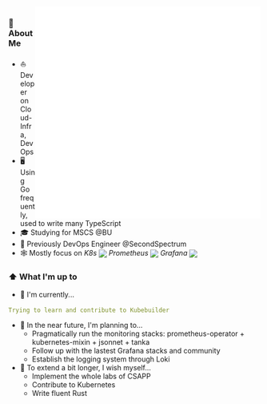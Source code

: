 <img width="450" align="right" src="/github-metrics.svg" alt="Metrics">

### 📖 About Me
- ⛵ Developer on Cloud-Infra, DevOps
- 🖥 Using Go frequently, used to write many TypeScript
- 🎓 Studying for MSCS @BU
- 💼 Previously DevOps Engineer @SecondSpectrum
- 🕸️ Mostly focus on *K8s <img src="https://img.icons8.com/color/48/000000/kubernetes.png" height="16em" align="center"/> Prometheus <img src="https://cncf-branding.netlify.app/img/projects/prometheus/icon/color/prometheus-icon-color.png" height="16em" align="center" /> Grafana <img src="https://grafana.com/static/img/menu/grafana2.svg" height="16em" align="center" />*

### ⬆ What I'm up to
- 🔨 I'm currently...
```yaml
Trying to learn and contribute to Kubebuilder
```
- 🎯 In the near future, I'm planning to...
  - Pragmatically run the monitoring stacks: prometheus-operator + kubernetes-mixin + jsonnet + tanka
  - Follow up with the lastest Grafana stacks and community
  - Establish the logging system through Loki
- 🧐 To extend a bit longer, I wish myself...
  - Implement the whole labs of CSAPP
  - Contribute to Kubernetes
  - Write fluent Rust
